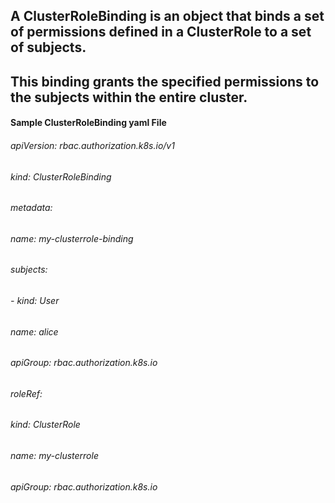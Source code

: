 ## A ClusterRoleBinding is an object that binds a set of permissions defined in a ClusterRole to a set of subjects.
## This binding grants the specified permissions to the subjects within the entire cluster.

#### Sample ClusterRoleBinding yaml File
###### apiVersion: rbac.authorization.k8s.io/v1
###### kind: ClusterRoleBinding
###### metadata:
######   name: my-clusterrole-binding
###### subjects:
###### - kind: User
######   name: alice
######   apiGroup: rbac.authorization.k8s.io
###### roleRef:
######   kind: ClusterRole
######   name: my-clusterrole
######   apiGroup: rbac.authorization.k8s.io

